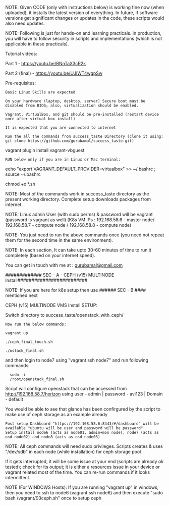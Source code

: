 NOTE: Given CODE (only with instructions below) is working fine now (when uploaded), it installs the latest version of everything. In future, if software versions get significant changes or updates in the code, these scripts would also need updates.

NOTE: Following is just for hands-on and learning practicals. In production, you will have to follow security in scripts and implementations (which is not applicable in these practicals).

Tutorial videos:

Part 1 - https://youtu.be/BNnTaX3cR2k

Part 2 (final) - https://youtu.be/UJlWT4wgpSw

Pre-requisites:

    Basic Linux Skills are expected

    On your hardware (laptop, desktop, server) Secure boot must be disabled from BIOS; also, virtualization should be enabled.

    Vagrant, VirtualBox, and git should be pre-installed (restart device once after virtual box install)

    It is expected that you are connected to internet

    Run the all the commands from success_taste Directory (clone it using: git clone https://github.com/gurubamal/success_taste.git)

 vagrant plugin install vagrant-vbguest

    RUN below only if you are in Linux or Mac terminal:

 echo "export VAGRANT_DEFAULT_PROVIDER=virtualbox" >> ~/.bashrc ; source ~/.bashrc

 chmod +x *.sh

NOTE: Most of the commands work in success_taste directory as the present working directory. Complete setup downloads packages from internet.

NOTE: Linux admin User (with sudo perms) & password will be vagrant (password is vagrant as well) (K8s VM IPs : 192.168.58.6 - master node/ 192.168.58.7 - compute node / 192.168.58.8 - compute node)

NOTE: You just need to run the above commands once (you need not repeat them for the second time in the same environment).

NOTE: In each section, It can take upto 30-60 minutes of time to run it completely (based on your internet speed).

You can get in touch with me at : gurubamal@gmail.com

############# SEC - A - CEPH (v15) MULTINODE Install#########################

NOTE: If you are here for k8s setup then use ###### SEC - B #### mentioned next

CEPH (v15) MULTINODE VMS Install SETUP:

   Switch directory to success_taste/openstack_with_ceph/

    Now run the below commands:

    vagrant up

    ./ceph_final_touch.sh
    
    ./ostack_final.sh

and then login to node7 using "vagrant ssh node7" and run following commands:

      sudo -i
      /root/openstack_final.sh
      

Script will configure openstack that can be accessed from http://192.168.58.7/horizon using user - admin | password - avi123  | Domain  - default

You would be able to see that glance has been confirgured by the script to make use of ceph storage as an example already

    Post setup Dashboard "https://192.168.58.6:8443/#/dashboard" will be available "ubuntu will be user and password will be password"
    Setup install node6 (acts as node01, admin+mon node), node7 (acts as osd node02) and node8 (acts as osd node03)

NOTE: All ceph commands will need sudo privileges. Scripts creates & uses "/dev/sdb" in each node (while installation) for ceph storage pool

If it gets interrupted, it will be some issue at your end (scripts are already ok tested); check for its output; it is either a resources issue in your device or vagrant related most of the time. You can re-run commands if it looks intermittent.


NOTE (For WINDOWS Hosts): If you are running "vagrant up" in windows, then you need to ssh to node6 (vagrant ssh node6) and then execute "sudo bash /vagrant/03ceph.sh" once to setup ceph

